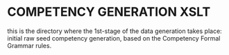 # COMPETENCY GENERATION XSLT

this is the directory where the 1st-stage of the data generation takes place: initial raw seed competency generation, based on the Competency Formal Grammar rules.


